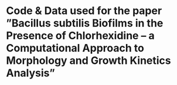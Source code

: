 # Code & Data used for the paper ”Bacillus subtilis Biofilms in the Presence of Chlorhexidine – a Computational Approach to Morphology and Growth Kinetics Analysis”
